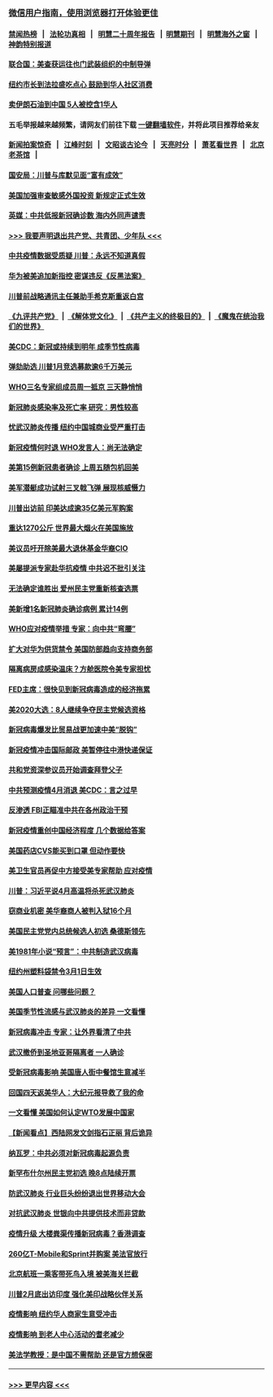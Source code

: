 ### [微信用户指南，使用浏览器打开体验更佳](https://github.com/gfw-breaker/banned-news1/blob/master/indexes/wechat-guide.md?t=0)
#### [禁闻热榜](热点新闻.md?t=0)  &nbsp;&nbsp;|&nbsp;&nbsp; [法轮功真相](https://github.com/gfw-breaker/truth/blob/master/README.md?t=0) &nbsp;&nbsp;|&nbsp;&nbsp; [明慧二十周年报告](https://github.com/gfw-breaker/mh-reports/blob/master/README.md?t=0) &nbsp;&nbsp;|&nbsp;&nbsp;[明慧期刊](https://github.com/gfw-breaker/mh-qikan) &nbsp;&nbsp;|&nbsp;&nbsp; [明慧海外之窗](https://github.com/gfw-breaker/mh-news/blob/master/README.md?t=0) &nbsp;&nbsp;|&nbsp;&nbsp; [神韵特别报道](https://github.com/gfw-breaker/mh-news/blob/master/shenyun.md?t=0)
#### [联合国：美查获运往也门武装组织的中制导弹](../pages/nsc412/n11868677.md?t=02142322) 
#### [纽约市长到法拉盛吃点心  鼓励到华人社区消费](../pages/nsc412/n11868197.md?t=02142322) 
#### [卖伊朗石油到中国  5人被控含1华人](../pages/nsc412/n11867988.md?t=02142322) 
#### 五毛举报越来越频繁，请网友们前往下载 [一键翻墙软件](https://github.com/gfw-breaker/ssr-accounts)，并将此项目推荐给亲友
#### [新闻拍案惊奇](https://github.com/gfw-breaker/banned-news1/blob/master/pages/link4.md) &nbsp;&nbsp;|&nbsp;&nbsp; [江峰时刻](https://github.com/gfw-breaker/banned-news1/blob/master/pages/link4.md) &nbsp;&nbsp;|&nbsp;&nbsp; [文昭谈古论今](https://github.com/gfw-breaker/banned-news1/blob/master/pages/link4.md) &nbsp;&nbsp;|&nbsp;&nbsp; [天亮时分](https://github.com/gfw-breaker/banned-news1/blob/master/pages/link4.md) &nbsp;&nbsp;|&nbsp;&nbsp; [萧茗看世界](https://github.com/gfw-breaker/banned-news1/blob/master/pages/link4.md) &nbsp;&nbsp;|&nbsp;&nbsp; [北京老茶馆](https://github.com/gfw-breaker/banned-news1/blob/master/pages/link4.md) &nbsp;&nbsp;|&nbsp;&nbsp; 
#### [国安局：川普与库默见面“富有成效”](../pages/nsc412/n11867976.md?t=02142322) 
#### [美国加强审查敏感外国投资 新规定正式生效](../pages/nsc412/n11868041.md?t=02142322) 
#### [英媒：中共低报新冠确诊数 海内外同声谴责](../pages/nsc412/n11867421.md?t=02142322) 
#### [>>> 我要声明退出共产党、共青团、少年队 <<<](https://github.com/begood0513/goodnews/blob/master/quit/letter.md) 
#### [中共疫情数据受质疑 川普：永远不知道真假](../pages/nsc412/n11867195.md?t=02142322) 
#### [华为被美追加新指控 密谋违反《反黑法案》](../pages/nsc412/n11867191.md?t=02142322) 
#### [川普前战略通讯主任兼助手希克斯重返白宫](../pages/nsc412/n11867104.md?t=02142322) 
#### [《九评共产党》](https://github.com/begood0513/9ping.md/blob/master/README.md) &nbsp;|&nbsp; [《解体党文化》](../../../../jtdwh.md/blob/master/README.md)  &nbsp;|&nbsp; [《共产主义的终极目的》](../../../../gczydzjmd.md/blob/master/README.md) &nbsp;|&nbsp; [《魔鬼在统治我们的世界》](../../../../mgztzwmdsj.md/blob/master/README.md) 
#### [美CDC：新冠或持续到明年 成季节性病毒](../pages/nsc412/n11867279.md?t=02142322) 
#### [弹劾助选 川普1月竞选募款逾6千万美元](../pages/nsc412/n11866950.md?t=02142322) 
#### [WHO三名专家组成员周一抵京 三天静悄悄](../pages/nsc412/n11866947.md?t=02142322) 
#### [新冠肺炎感染率及死亡率 研究：男性较高](../pages/nsc412/n11866956.md?t=02142322) 
#### [忧武汉肺炎传播 纽约中国城商业受严重打击](../pages/nsc412/n11866902.md?t=02142322) 
#### [新冠疫情何时退 WHO发言人：尚无法确定](../pages/nsc412/n11866864.md?t=02142322) 
#### [美第15例新冠患者确诊 上周五随包机回美](../pages/nsc412/n11866852.md?t=02142322) 
#### [美军潜艇成功试射三叉戟飞弹 展现核威慑力](../pages/nsc412/n11866046.md?t=02142322) 
#### [川普出访前 印美达成逾35亿美元军购案](../pages/nsc412/n11865444.md?t=02142322) 
#### [重达1270公斤 世界最大烟火在美国施放](../pages/nsc412/n11865198.md?t=02142322) 
#### [美议员吁开除美最大退休基金华裔CIO](../pages/nsc412/n11865230.md?t=02142322) 
#### [美屡提派专家赴华抗疫情 中共迟不批引关注](../pages/nsc412/n11864719.md?t=02142322) 
#### [无法确定谁胜出 爱州民主党重新核查选票](../pages/nsc412/n11864830.md?t=02142322) 
#### [美新增1名新冠肺炎确诊病例 累计14例](../pages/nsc412/n11864893.md?t=02142322) 
#### [WHO应对疫情举措 专家：向中共“弯腰”](../pages/nsc412/n11864727.md?t=02142322) 
#### [扩大对华为供货禁令 美国防部趋向支持商务部](../pages/nsc412/n11864773.md?t=02142322) 
#### [隔离病房成感染温床？方舱医院令美专家担忧](../pages/nsc412/n11864575.md?t=02142322) 
#### [FED主席：很快见到新冠病毒造成的经济拖累](../pages/nsc412/n11864507.md?t=02142322) 
#### [美2020大选：8人继续争夺民主党候选资格](../pages/nsc412/n11864327.md?t=02142322) 
#### [新冠病毒爆发比贸易战更加速中美“脱钩”](../pages/nsc412/n11864470.md?t=02142322) 
#### [新冠疫情冲击国际邮政 美暂停往中港快递保证](../pages/nsc412/n11864207.md?t=02142322) 
#### [共和党资深参议员开始调查拜登父子](../pages/nsc412/n11863984.md?t=02142322) 
#### [中共预测疫情4月消退 美CDC：言之过早](../pages/nsc412/n11864310.md?t=02142322) 
#### [反渗透 FBI正瞄准中共在各州政治干预](../pages/nsc412/n11864300.md?t=02142322) 
#### [新冠疫情重创中国经济程度 几个数据给答案](../pages/nsc412/n11864203.md?t=02142322) 
#### [美国药店CVS能买到口罩 但动作要快](../pages/nsc412/n11862438.md?t=02142322) 
#### [美卫生官员再促中方接受美专家帮助 应对疫情](../pages/nsc412/n11864043.md?t=02142322) 
#### [川普：习近平说4月高温将杀死武汉肺炎](../pages/nsc412/n11860814.md?t=02142322) 
#### [窃商业机密 美华裔商人被判入狱16个月](../pages/nsc412/n11863911.md?t=02142322) 
#### [美国民主党党内总统候选人初选 桑德斯领先](../pages/nsc412/n11863475.md?t=02142322) 
#### [美1981年小说“预言”：中共制造武汉病毒](../pages/nsc412/n11863306.md?t=02142322) 
#### [纽约州塑料袋禁令3月1日生效](../pages/nsc412/n11862832.md?t=02142322) 
#### [美国人口普查  问哪些问题？](../pages/nsc412/n11862808.md?t=02142322) 
#### [美国季节性流感与武汉肺炎的差异 一文看懂](../pages/nsc412/n11862428.md?t=02142322) 
#### [新冠病毒冲击 专家：让外界看清了中共](../pages/nsc412/n11862280.md?t=02142322) 
#### [武汉撤侨到圣地亚哥隔离者 一人确诊](../pages/nsc412/n11862460.md?t=02142322) 
#### [受新冠病毒影响 美国唐人街中餐馆生意减半](../pages/nsc412/n11861940.md?t=02142322) 
#### [回国四天返美华人：大纪元报导救了我的命](../pages/nsc412/n11862181.md?t=02142322) 
#### [一文看懂 美国如何认定WTO发展中国家](../pages/nsc412/n11862051.md?t=02142322) 
#### [【新闻看点】西陆网发文剑指石正丽 背后诡异](../pages/nsc412/n11861792.md?t=02142322) 
#### [纳瓦罗：中共必须对新冠病毒起源负责](../pages/nsc412/n11861810.md?t=02142322) 
#### [新罕布什尔州民主党初选 晚8点陆续开票](../pages/nsc412/n11861872.md?t=02142322) 
#### [防武汉肺炎 行业巨头纷纷退出世界移动大会](../pages/nsc412/n11861795.md?t=02142322) 
#### [对抗武汉肺炎 世银向中共提供技术而非贷款](../pages/nsc412/n11861652.md?t=02142322) 
#### [疫情升级 大楼粪渠传播新冠病毒？香港调查](../pages/nsc412/n11861556.md?t=02142322) 
#### [260亿T-Mobile和Sprint并购案 美法官放行](../pages/nsc412/n11861511.md?t=02142322) 
#### [北京航班一乘客带死鸟入境 被美海关拦截](../pages/nsc412/n11861317.md?t=02142322) 
#### [川普2月底出访印度 强化美印战略伙伴关系](../pages/nsc412/n11860557.md?t=02142322) 
#### [疫情影响  纽约华人商家生意受冲击](../pages/nsc412/n11860284.md?t=02142322) 
#### [疫情影响  到老人中心活动的耆老减少](../pages/nsc412/n11860199.md?t=02142322) 
#### [美法学教授：是中国不需帮助 还是官方想保密](../pages/nsc412/n11859492.md?t=02142322) 

----
#### [ >>> 更早内容 <<< ](../indexes/nsc412-earlier.md)
